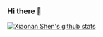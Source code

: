 ### Hi there 👋

<!--
**shenxn/shenxn** is a ✨ _special_ ✨ repository because its `README.md` (this file) appears on your GitHub profile.

Here are some ideas to get you started:

- 🔭 I’m currently working on ...
- 🌱 I’m currently learning ...
- 👯 I’m looking to collaborate on ...
- 🤔 I’m looking for help with ...
- 💬 Ask me about ...
- 📫 How to reach me: ...
- 😄 Pronouns: ...
- ⚡ Fun fact: ...
-->

[![Xiaonan Shen's github stats](https://github-readme-stats.vercel.app/api?username=shenxn)](https://github.com/anuraghazra/github-readme-stats)
